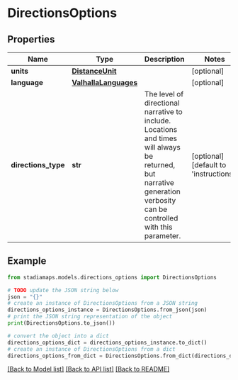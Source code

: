 # DirectionsOptions


## Properties

Name | Type | Description | Notes
------------ | ------------- | ------------- | -------------
**units** | [**DistanceUnit**](DistanceUnit.md) |  | [optional] 
**language** | [**ValhallaLanguages**](ValhallaLanguages.md) |  | [optional] 
**directions_type** | **str** | The level of directional narrative to include. Locations and times will always be returned, but narrative generation verbosity can be controlled with this parameter. | [optional] [default to 'instructions']

## Example

```python
from stadiamaps.models.directions_options import DirectionsOptions

# TODO update the JSON string below
json = "{}"
# create an instance of DirectionsOptions from a JSON string
directions_options_instance = DirectionsOptions.from_json(json)
# print the JSON string representation of the object
print(DirectionsOptions.to_json())

# convert the object into a dict
directions_options_dict = directions_options_instance.to_dict()
# create an instance of DirectionsOptions from a dict
directions_options_from_dict = DirectionsOptions.from_dict(directions_options_dict)
```
[[Back to Model list]](../README.md#documentation-for-models) [[Back to API list]](../README.md#documentation-for-api-endpoints) [[Back to README]](../README.md)


